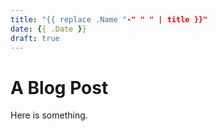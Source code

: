 ```yaml
---
title: "{{ replace .Name "-" " " | title }}"
date: {{ .Date }}
draft: true
---
```


# A Blog Post

Here is something.